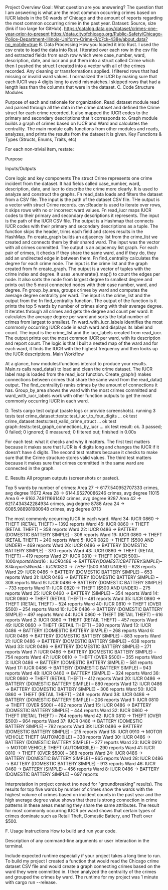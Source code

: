 Project Overview
Goal: What question are you answering?
The question that I am answering is what are the most common occurring crimes based on IUCR labels in the 50 wards of Chicago and the amount of reports regarding the most common occurring crime in the past year.
Dataset: Source, size (link if too large for GitHub).
https://catalog.data.gov/dataset/crimes-one-year-prior-to-present
https://data.cityofchicago.org/Public-Safety/Chicago-Police-Department-Illinois-Uniform-Crime-R/c7ck-438e/about_data?no_mobile=true
B. Data Processing
How you loaded it into Rust.
I used the csv crate to load the data into Rust. I iterated over each row in the csv file and extracted fields from each row which were case_number, ward, description, date, and iucr and put them into a struct called Crime which then I pushed the struct I created into a vector with all of the crimes recorded.
Any cleaning or transformations applied.
I filtered rows that had missing or invalid ward values. I normalized the IUCR by making sure that each IUCR was 4 digits long to avoid mismatches.I skipped rows that had a length less than the columns that were in the dataset.
C. Code Structure
Modules


Purpose of each and rationale for organization.
Read_dataset module read and parsed through all the data in the crime dataset and defined the Crime struct for each crime recorded. It also mapped the IUCR codes to the primary and secondary descriptions that it corresponds to.
Graph module builds a graph of crimes based on IUCR and Ward and calculates the centrality. 
The main module calls functions from other modules and reads, analyzes, and prints the results from the dataset it is given.
Key Functions & Types (Structs, Enums, Traits, etc)


For each non-trivial item, restate:


Purpose


Inputs/Outputs


Core logic and key components
The struct Crime represents one crime incident from the dataset. It had fields called  case_number, ward, description, date, and iucr to describe the crime more clearly. It is used to analyze and construct the graphs. 
Fn read_data loads and filters the dataset from a CSV file. The input is the path of the dataset CSV file. THe output is a vector with struct Crime records. csv::Reader is used to iterate over rows, it skips rows with no or incorrect ward values.
Fn read_iucr maps IUCR codes to their primary and secondary descriptions it represents. The input is the path of the IUCR CSV file. The output is a Hashmap that connects IUCR codes with their primary and secondary descriptions as a tuple. The function skips the header, trims each field and stores results in the HashMap.
Fn create_graph builds an adjacency list from the crime_list we created and connects them by their shared ward. The input was the vector with all crimes committed. The output is an adjacency list graph. For each pair of crimes, it checks if they share the same ward, and if they do, they add an undirected edge in between them. 
Fn find_centrality calculates the degree for each crime node. The input is the crime list and the graph created from fn create_graph. The output is a vector of tuples with the crime index and degree. It uses .enumerate().map() to count the edges per node. It also sorts the node from largest degree to smallest degree and prints out the 5 most connected nodes with their case number, ward, and degree.
Fn group_by_area, groups crimes by ward and computes the average degree centrality per ward. The input is the crime_list and the output from the fn find_centrality function. The output of the function is it prints the top 5 wards by number of crimes along with their average degree. It iterates through all crimes and gets the degree and count per ward. It calculates the average degree per ward and sorts the total number of crimes from largest to smallest. 
Fn ward_with_iucr_labels identifies the most commonly occurring IUCR code in each ward and displays its label and count. The input is the crime_list and the iucr_labels created from read_iucr. The output prints out the most common IUCR per ward, with its description and report count. The logic is that I built a nested map of the ward and for each ward, it finds the IUCR with the highest frequency and then looks up the IUCR descriptions. 
Main Workflow


At a glance, how modules/functions interact to produce your results.
Main.rs calls read_data() to load and clean the crime dataset. The IUCR label map is loaded from the read_iucr function. Create_graph() makes connections between crimes that share the same ward from the read_data() output. The find_centrality() ranks crimes by the amount of connections it has. Group_by_area shows the ward with the most crimes committed and ward_with_iucr_labels work with other function outputs to get the most commonly occurring IUCR in each ward.


D. Tests
cargo test output (paste logs or provide screenshots).
running 3 tests
test crime_dataset::tests::test_iucr_to_four_digits ... ok
test crime_dataset::tests::test_valid_crime_struct ... ok
test graph::tests::test_graph_connections_by_iucr ... ok
test result: ok. 3 passed; 0 failed; 0 ignored; 0 measured; 0 filtered out; finished in 0.00s


For each test: what it checks and why it matters.
The first test matters because it makes sure that IUCR is 4 digits long and changes the IUCR if it doesn’t have 4 digits. The second test matters because it checks to make sure that the Crime structure stores valid values. The third test matters because it makes sure that crimes committed in the same ward are connected in the graph.


E. Results
All program outputs (screenshots or pasted).

Top 5 wards by number of crimes:
Area 27 → 6177.540952707333 crimes, avg degree 11672
Area 28 → 6144.95270086246 crimes, avg degree 11015
Area 6 → 6162.749111661462 crimes, avg degree 9287
Area 42 → 6217.434342284934 crimes, avg degree 8788
Area 24 → 6085.988981980948 crimes, avg degree 8713

 The most commonly occurring IUCR in each ward.
Ward 34: IUCR 0860 → THEFT (RETAIL THEFT) – 1392 reports
Ward 45: IUCR 0860 → THEFT (RETAIL THEFT) – 358 reports
Ward 22: IUCR 0486 → BATTERY (DOMESTIC BATTERY SIMPLE) – 306 reports
Ward 19: IUCR 0860 → THEFT (RETAIL THEFT) – 240 reports
Ward  5: IUCR 0820 → THEFT ($500 AND UNDER) – 469 reports
Ward 26: IUCR 0486 → BATTERY (DOMESTIC BATTERY SIMPLE) – 370 reports
Ward 43: IUCR 0860 → THEFT (RETAIL THEFT) – 419 reports
Ward 27: IUCR 0810 → THEFT (OVER $500) – 1000 reports
Ward 16: IUCR 0486 → BATTERY (DOMESTIC BATTERY SIMPLE) – 874 reports
Ward  4: IUCR 0820 → THEFT ($500 AND UNDER) – 628 reports
Ward 29: IUCR 0486 → BATTERY (DOMESTIC BATTERY SIMPLE) – 653 reports
Ward 31: IUCR 0486 → BATTERY (DOMESTIC BATTERY SIMPLE) – 308 reports
Ward  9: IUCR 0486 → BATTERY (DOMESTIC BATTERY SIMPLE) – 733 reports
Ward 11: IUCR 0820 → THEFT ($500 AND UNDER) – 275 reports
Ward 25: IUCR 0460 → BATTERY (SIMPLE) – 354 reports
Ward 14: IUCR 0860 → THEFT (RETAIL THEFT) – 491 reports
Ward 35: IUCR 0860 → THEFT (RETAIL THEFT) – 524 reports
Ward 40: IUCR 0810 → THEFT (OVER $500) – 254 reports
Ward 10: IUCR 0486 → BATTERY (DOMESTIC BATTERY SIMPLE) – 497 reports
Ward 44: IUCR 0860 → THEFT (RETAIL THEFT) – 616 reports
Ward  2: IUCR 0860 → THEFT (RETAIL THEFT) – 457 reports
Ward 49: IUCR 0860 → THEFT (RETAIL THEFT) – 390 reports
Ward 13: IUCR 0486 → BATTERY (DOMESTIC BATTERY SIMPLE) – 268 reports
Ward  6: IUCR 0486 → BATTERY (DOMESTIC BATTERY SIMPLE) – 883 reports
Ward 21: IUCR 0486 → BATTERY (DOMESTIC BATTERY SIMPLE) – 638 reports
Ward 33: IUCR 0486 → BATTERY (DOMESTIC BATTERY SIMPLE) – 271 reports
Ward  7: IUCR 0486 → BATTERY (DOMESTIC BATTERY SIMPLE) – 754 reports
Ward 47: IUCR 0810 → THEFT (OVER $500) – 355 reports
Ward  3: IUCR 0486 → BATTERY (DOMESTIC BATTERY SIMPLE) – 581 reports
Ward 17: IUCR 0486 → BATTERY (DOMESTIC BATTERY SIMPLE) – 943 reports
Ward 48: IUCR 0460 → BATTERY (SIMPLE) – 324 reports
Ward 36: IUCR 0860 → THEFT (RETAIL THEFT) – 412 reports
Ward 20: IUCR 0486 → BATTERY (DOMESTIC BATTERY SIMPLE) – 880 reports
Ward 12: IUCR 0486 → BATTERY (DOMESTIC BATTERY SIMPLE) – 306 reports
Ward 50: IUCR 0860 → THEFT (RETAIL THEFT) – 248 reports
Ward 38: IUCR 0486 → BATTERY (DOMESTIC BATTERY SIMPLE) – 206 reports
Ward  1: IUCR 0810 → THEFT (OVER $500) – 492 reports
Ward 15: IUCR 0486 → BATTERY (DOMESTIC BATTERY SIMPLE) – 444 reports
Ward 32: IUCR 0860 → THEFT (RETAIL THEFT) – 764 reports
Ward 42: IUCR 0810 → THEFT (OVER $500) – 964 reports
Ward 37: IUCR 0486 → BATTERY (DOMESTIC BATTERY SIMPLE) – 792 reports
Ward 39: IUCR 0486 → BATTERY (DOMESTIC BATTERY SIMPLE) – 215 reports
Ward 18: IUCR 0910 → MOTOR VEHICLE THEFT (AUTOMOBILE) – 338 reports
Ward 30: IUCR 0486 → BATTERY (DOMESTIC BATTERY SIMPLE) – 277 reports
Ward 23: IUCR 0910 → MOTOR VEHICLE THEFT (AUTOMOBILE) – 290 reports
Ward 41: IUCR 0810 → THEFT (OVER $500) – 368 reports
Ward 24: IUCR 0486 → BATTERY (DOMESTIC BATTERY SIMPLE) – 865 reports
Ward 28: IUCR 0486 → BATTERY (DOMESTIC BATTERY SIMPLE) – 913 reports
Ward 46: IUCR 0460 → BATTERY (SIMPLE) – 456 reports
Ward  8: IUCR 0486 → BATTERY (DOMESTIC BATTERY SIMPLE) – 697 reports



Interpretation in project context (no need for "groundbreaking” results).
The results for top five wards by number of crimes show the wards with the highest volume of crimes based on incident counts in the past year and the high average degree value shows that there is strong connection in crime patterns in these areas meaning they share the same attributes.
The result for most commonly occurring IUCR per ward shows that certain types of crimes dominate such as Retail Theft, Domestic Battery, and Theft over $500. 


F. Usage Instructions
How to build and run your code.


Description of any command-line arguments or user interaction in the terminal.


Include expected runtime especially if your project takes a long time to run.
To build my project I created a function that would read the Chicago crime dataset CSV file and would create a graph connecting crimes based on the ward they were committed in. I then analyzed the centrality of the crimes and grouped the crimes by ward. The runtime for my project was 1 minute with cargo run --release.
 
